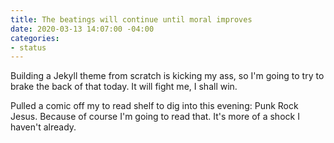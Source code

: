 ```yaml
---
title: The beatings will continue until moral improves
date: 2020-03-13 14:07:00 -04:00
categories:
- status
---
```


Building a Jekyll theme from scratch is kicking my ass, so I'm going to try to brake the back of that today.  It will fight me, I shall win. 

Pulled a comic off my to read shelf to dig into this evening: Punk Rock Jesus.  Because of course I'm going to read that. It's more of a shock I haven't already. 